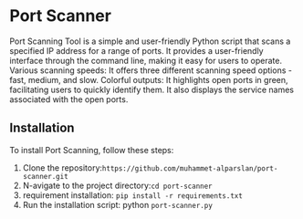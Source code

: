# Port Scanner
Port Scanning Tool is a simple and user-friendly Python script that scans a specified IP address for a range of ports. It provides a user-friendly interface through the command line, making it easy for users to operate.
Various scanning speeds: It offers three different scanning speed options - fast, medium, and slow.
Colorful outputs: It highlights open ports in green, facilitating users to quickly identify them. It also displays the service names associated with the open ports.


## Installation
To install Port Scanning, follow these steps:
1. Clone the repository:`https://github.com/muhammet-alparslan/port-scanner.git`
2. N-avigate to the project directory:`cd port-scanner`
3. requirement installation: `pip install -r requirements.txt`
4. Run the installation script: python `port-scanner.py`
